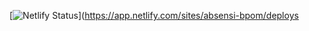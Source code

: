 [![Netlify Status](https://api.netlify.com/api/v1/badges/d002c672-5780-48ea-8c96-44f62af86c02/deploy-status)](https://app.netlify.com/sites/absensi-bpom/deploys
